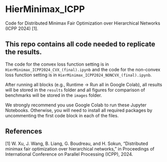 # HierMinimax_ICPP
Code for Distributed Minimax Fair Optimization over Hierarchical Networks (ICPP 2024) [1].

## This repo contains all code needed to replicate the results.
The code for the convex loss function setting is in `HierMinimax_ICPP2024_CVX_(final).ipynb` and the code for the non-convex loss function setting is in `HierMinimax_ICPP2024_NONCVX_(final).ipynb`.

After running all blocks (e.g., Runtime -> Run all in Google Colab), all results will be stored in the `results` folder and all figures for comparison of benchmarks will be stored in the `images` folder. 

We strongly recommend you use Google Colab to run these Jupyter Notebooks. Otherwise, you will need to install all required packages by uncommenting the first code block in each of the files.

## References
[1] W. Xu, J. Wang, B. Liang, G. Boudreau, and H. Sokun, “Distributed minimax fair optimization over hierarchical networks,” in Proceedings of International Conference on Parallel Processing (ICPP), 2024.
